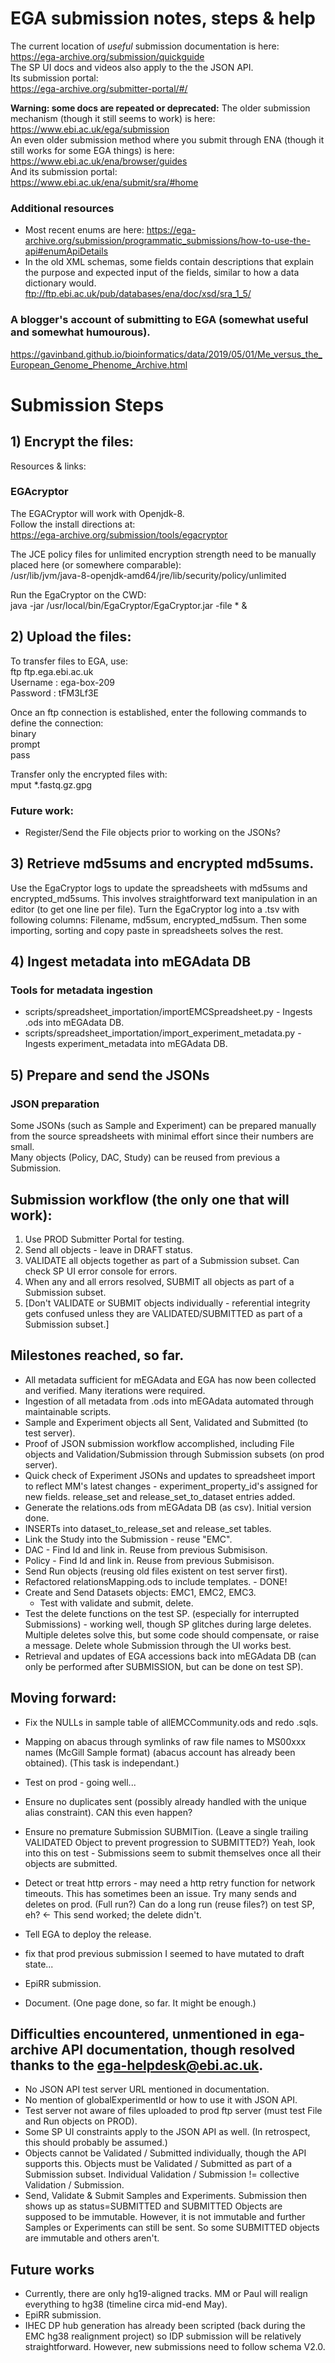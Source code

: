 # EGA submission notes, steps & help

The current location of *useful* submission documentation is here:  
https://ega-archive.org/submission/quickguide  
The SP UI docs and videos also apply to the the JSON API.  
Its submission portal:  
https://ega-archive.org/submitter-portal/#/


**Warning: some docs are repeated or deprecated:**
The older submission mechanism (though it still seems to work) is here:  
https://www.ebi.ac.uk/ega/submission  
An even older submission method where you submit through ENA (though it still works for some EGA things) is here:  
https://www.ebi.ac.uk/ena/browser/guides  
And its submission portal:  
https://www.ebi.ac.uk/ena/submit/sra/#home  


### Additional resources
* Most recent enums are here:
https://ega-archive.org/submission/programmatic_submissions/how-to-use-the-api#enumApiDetails
* In the old XML schemas, some fields contain descriptions that explain the purpose and expected input of the fields, similar to how a data dictionary would.  
ftp://ftp.ebi.ac.uk/pub/databases/ena/doc/xsd/sra_1_5/ 

### A blogger's account of submitting to EGA (somewhat useful and somewhat humourous).  
https://gavinband.github.io/bioinformatics/data/2019/05/01/Me_versus_the_European_Genome_Phenome_Archive.html


# Submission Steps
## 1) Encrypt the files:
Resources & links:

### EGAcryptor
The EGACryptor will work with Openjdk-8.  
Follow the install directions at:  
https://ega-archive.org/submission/tools/egacryptor  

The JCE policy files for unlimited encryption strength need to be manually placed here (or somewhere comparable):  
/usr/lib/jvm/java-8-openjdk-amd64/jre/lib/security/policy/unlimited

Run the EgaCryptor on the CWD:  
java -jar /usr/local/bin/EgaCryptor/EgaCryptor.jar -file * &

## 2) Upload the files:
To transfer files to EGA, use:  
ftp ftp.ega.ebi.ac.uk  
Username : ega-box-209  
Password : tFM3Lf3E  

Once an ftp connection is established, enter the following commands to define the connection:  
binary  
prompt  
pass  

Transfer only the encrypted files with:  
mput *.fastq.gz.gpg  

### Future work:
* Register/Send the File objects prior to working on the JSONs?  

## 3)  Retrieve md5sums and encrypted md5sums.
Use the EgaCryptor logs to update the spreadsheets with md5sums and encrypted_md5sums.  This involves straightforward text manipulation in an editor (to get one line per file).  Turn the EgaCryptor log into a .tsv with following columns: Filename, md5sum, encrypted_md5sum.  Then some importing, sorting and copy paste in spreadsheets solves the rest.

## 4) Ingest metadata into mEGAdata DB
### Tools for metadata ingestion
* scripts/spreadsheet_importation/importEMCSpreadsheet.py - Ingests .ods into mEGAdata DB.  
* scripts/spreadsheet_importation/import_experiment_metadata.py - Ingests experiment_metadata into mEGAdata DB.  

## 5) Prepare and send the JSONs

### JSON preparation
Some JSONs (such as Sample and Experiment) can be prepared manually from the source spreadsheets with minimal effort since their numbers are small.  
Many objects (Policy, DAC, Study) can be reused from previous a Submission.


## Submission workflow (the only one that will work):
1. Use PROD Submitter Portal for testing.
2. Send all objects - leave in DRAFT status.
3. VALIDATE all objects together as part of a Submission subset.  Can check SP UI error console for errors.
4. When any and all errors resolved, SUBMIT all objects as part of a Submission subset.
5. [Don't VALIDATE or SUBMIT objects individually - referential integrity gets confused unless they are VALIDATED/SUBMITTED as part of a Submission subset.]


## Milestones reached, so far.
* All metadata sufficient for mEGAdata and EGA has now been collected and verified.  Many iterations were required.
* Ingestion of all metadata from .ods into mEGAdata automated through maintainable scripts.
* Sample and Experiment objects all Sent, Validated and Submitted (to test server).
* Proof of JSON submission workflow accomplished, including File objects and Validation/Submission through Submission subsets (on prod server).
* Quick check of Experiment JSONs and updates to spreadsheet import to reflect MM's latest changes - experiment_property_id's assigned for new fields.  release_set and release_set_to_dataset entries added.
* Generate the relations.ods from mEGAdata DB (as csv).  Initial version done.
* INSERTs into dataset_to_release_set and release_set tables.
* Link the Study into the Submission - reuse "EMC".
* DAC - Find Id and link in.  Reuse from previous Submisison.
* Policy - Find Id and link in.  Reuse from previous Submisison.
* Send Run objects (reusing old files existent on test server first).
* Refactored relationsMapping.ods to include templates. - DONE!
* Create and Send Datasets objects: EMC1, EMC2, EMC3.
    * Test with validate and submit, delete.
* Test the delete functions on the test SP. (especially for interrupted Submissions) - working well, though SP glitches during large deletes.  Multiple deletes solve this, but some code should compensate, or raise a message.  Delete whole Submission through the UI works best.
* Retrieval and updates of EGA accessions back into mEGAdata DB (can only be performed after SUBMISSION, but can be done on test SP).  


## Moving forward:
* Fix the NULLs in sample table of allEMCCommunity.ods and redo .sqls.

* Mapping on abacus through symlinks of raw file names to MS00xxx names (McGill Sample format) (abacus account has already been obtained). (This task is independant.)


* Test on prod - going well...

* Ensure no duplicates sent (possibly already handled with the unique alias constraint).  CAN this even happen?
* Ensure no premature Submission SUBMITion. (Leave a single trailing VALIDATED Object to prevent progression to SUBMITTED?)  Yeah, look into this on test - Submissions seem to submit themselves once all their objects are submitted.
* Detect or treat http errors - may need a http retry function for network timeouts.  This has sometimes been an issue.  Try many sends and deletes on prod. (Full run?)  Can do a long run (reuse files?) on test SP, eh? <- This send worked; the delete didn't.

* Tell EGA to deploy the release.
* fix that prod previous submission I seemed to have mutated to draft state...
* EpiRR submission.

* Document. (One page done, so far.  It might be enough.)


## Difficulties encountered, unmentioned in ega-archive API documentation, though resolved thanks to the ega-helpdesk@ebi.ac.uk.
* No JSON API test server URL mentioned in documentation.
* No mention of globalExperimentId or how to use it with JSON API.
* Test server not aware of files uploaded to prod ftp server (must test File and Run objects on PROD).
* Some SP UI constraints apply to the JSON API as well. (In retrospect, this should probably be assumed.)
* Objects cannot be Validated / Submitted individually, though the API supports this.  Objects must be Validated / Submitted as part of a Submission subset.  Individual Validation / Submission != collective Validation / Submission.
* Send, Validate & Submit Samples and Experiments.  Submission then shows up as status=SUBMITTED and SUBMITTED Objects are supposed to be immutable.  However, it is not immutable and further Samples or Experiments can still be sent.  So some SUBMITTED objects are immutable and others aren't.


## Future works
* Currently, there are only hg19-aligned tracks.  MM or Paul will realign everything to hg38 (timeline circa mid-end May). 
* EpiRR submission.
* IHEC DP hub generation has already been scripted (back during the EMC hg38 realignment project) so IDP submission will be relatively straightforward.  However, new submissions need to follow schema V2.0.
